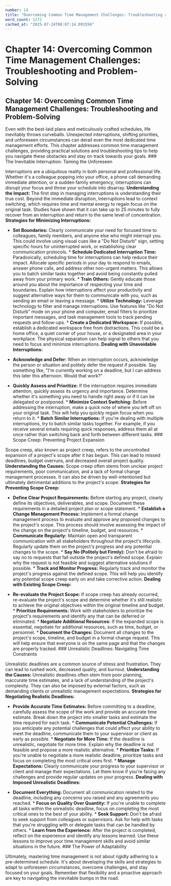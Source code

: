 ```yaml
---
number: 14
title: "Overcoming Common Time Management Challenges: Troubleshooting and Problem-Solving"
word_count: 1272
cached_at: "2025-07-24T00:07:14.091556"
---
```


# Chapter 14: Overcoming Common Time Management Challenges: Troubleshooting and Problem-Solving

## Chapter 14: Overcoming Common Time Management Challenges: Troubleshooting and Problem-Solving

Even with the best-laid plans and meticulously crafted schedules, life inevitably throws curveballs. Unexpected interruptions, shifting priorities, and unforeseen circumstances can derail even the most dedicated time management efforts. This chapter addresses common time management challenges, providing practical solutions and troubleshooting tips to help you navigate these obstacles and stay on track towards your goals. ### The Inevitable Interruption: Taming the Unforeseen

Interruptions are a ubiquitous reality in both personal and professional life. Whether it's a colleague popping into your office, a phone call demanding immediate attention, or a sudden family emergency, interruptions can disrupt your focus and throw your schedule into disarray. **Understanding the Impact:** The first step in managing interruptions is understanding their true cost. Beyond the immediate disruption, interruptions lead to context switching, which requires time and mental energy to regain focus on the original task. Studies have shown that it can take up to 25 minutes to fully recover from an interruption and return to the same level of concentration. **Strategies for Minimizing Interruptions:**

*   **Set Boundaries:** Clearly communicate your need for focused time to colleagues, family members, and anyone else who might interrupt you. This could involve using visual cues like a "Do Not Disturb" sign, setting specific hours for uninterrupted work, or establishing clear communication protocols. *   **Schedule Dedicated Interruption Time:** Paradoxically, scheduling time for interruptions can help reduce their impact. Allocate specific periods in your day to respond to emails, answer phone calls, and address other non-urgent matters. This allows you to batch similar tasks together and avoid being constantly pulled away from your primary work. *   **Train Others:** Gently educate those around you about the importance of respecting your time and boundaries. Explain how interruptions affect your productivity and suggest alternative ways for them to communicate with you, such as sending an email or leaving a message. *   **Utilize Technology:** Leverage technology to filter and manage interruptions. Use features like "Do Not Disturb" mode on your phone and computer, email filters to prioritize important messages, and task management tools to track pending requests and follow-ups. *   **Create a Dedicated Workspace:** If possible, establish a dedicated workspace free from distractions. This could be a home office, a quiet corner of your house, or a designated area in your workplace. The physical separation can help signal to others that you need to focus and minimize interruptions. **Dealing with Unavoidable Interruptions:**

*   **Acknowledge and Defer:** When an interruption occurs, acknowledge the person or situation and politely defer the request if possible. Say something like, "I'm currently working on a deadline, but I can address this later this afternoon. Would that work?"
*   **Quickly Assess and Prioritize:** If the interruption requires immediate attention, quickly assess its urgency and importance. Determine whether it's something you need to handle right away or if it can be delegated or postponed. *   **Minimize Context Switching:** Before addressing the interruption, make a quick note of where you left off on your original task. This will help you quickly regain focus when you return to it. *   **Batch Similar Interruptions:** If you're dealing with multiple interruptions, try to batch similar tasks together. For example, if you receive several emails requiring quick responses, address them all at once rather than switching back and forth between different tasks. ### Scope Creep: Preventing Project Expansion

Scope creep, also known as project creep, refers to the uncontrolled expansion of a project's scope after it has begun. This can lead to missed deadlines, budget overruns, and decreased overall project quality. **Understanding the Causes:** Scope creep often stems from unclear project requirements, poor communication, and a lack of formal change management processes. It can also be driven by well-intentioned but ultimately detrimental additions to the project's scope. **Strategies for Preventing Scope Creep:**

*   **Define Clear Project Requirements:** Before starting any project, clearly define its objectives, deliverables, and scope. Document these requirements in a detailed project plan or scope statement. *   **Establish a Change Management Process:** Implement a formal change management process to evaluate and approve any proposed changes to the project's scope. This process should involve assessing the impact of the change on the project's timeline, budget, and resources. *   **Communicate Regularly:** Maintain open and transparent communication with all stakeholders throughout the project's lifecycle. Regularly update them on the project's progress and any potential changes to the scope. *   **Say No (Politely but Firmly):** Don't be afraid to say no to requests that fall outside the project's defined scope. Explain why the request is not feasible and suggest alternative solutions if possible. *   **Track and Monitor Progress:** Regularly track and monitor the project's progress against the defined scope. This will help you identify any potential scope creep early on and take corrective action. **Dealing with Existing Scope Creep:**

*   **Re-evaluate the Project Scope:** If scope creep has already occurred, re-evaluate the project's scope and determine whether it's still realistic to achieve the original objectives within the original timeline and budget. *   **Prioritize Requirements:** Work with stakeholders to prioritize the project's requirements and identify any that can be deferred or eliminated. *   **Negotiate Additional Resources:** If the expanded scope is essential, negotiate for additional resources, such as time, budget, or personnel. *   **Document the Changes:** Document all changes to the project's scope, timeline, and budget in a formal change request. This will help ensure that everyone is on the same page and that the changes are properly tracked. ### Unrealistic Deadlines: Navigating Time Constraints

Unrealistic deadlines are a common source of stress and frustration. They can lead to rushed work, decreased quality, and burnout. **Understanding the Causes:** Unrealistic deadlines often stem from poor planning, inaccurate time estimates, and a lack of understanding of the project's complexity. They can also be imposed by external factors, such as demanding clients or unrealistic management expectations. **Strategies for Negotiating Realistic Deadlines:**

*   **Provide Accurate Time Estimates:** Before committing to a deadline, carefully assess the scope of the work and provide an accurate time estimate. Break down the project into smaller tasks and estimate the time required for each task. *   **Communicate Potential Challenges:** If you anticipate any potential challenges that could affect your ability to meet the deadline, communicate them to your supervisor or client as early as possible. *   **Negotiate for More Time:** If the deadline is unrealistic, negotiate for more time. Explain why the deadline is not feasible and propose a more realistic alternative. *   **Prioritize Tasks:** If you're unable to negotiate a more realistic deadline, prioritize tasks and focus on completing the most critical ones first. *   **Manage Expectations:** Clearly communicate your progress to your supervisor or client and manage their expectations. Let them know if you're facing any challenges and provide regular updates on your progress. **Dealing with Imposed Unrealistic Deadlines:**

*   **Document Everything:** Document all communication related to the deadline, including any concerns you raised and any agreements you reached. *   **Focus on Quality Over Quantity:** If you're unable to complete all tasks within the unrealistic deadline, focus on completing the most critical ones to the best of your ability. *   **Seek Support:** Don't be afraid to seek support from colleagues or supervisors. Ask for help with tasks that you're struggling with or delegate tasks that can be handled by others. *   **Learn from the Experience:** After the project is completed, reflect on the experience and identify any lessons learned. Use these lessons to improve your time management skills and avoid similar situations in the future. ### The Power of Adaptability

Ultimately, mastering time management is not about rigidly adhering to a pre-determined schedule. It's about developing the skills and strategies to adapt to unforeseen circumstances, overcome challenges, and stay focused on your goals. Remember that flexibility and a proactive approach are key to navigating the inevitable bumps in the road.
